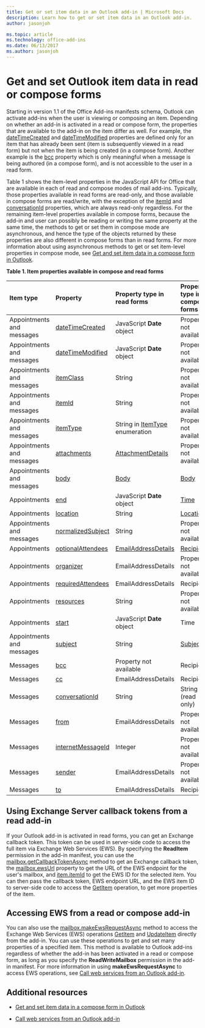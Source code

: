 ```yaml
---
title: Get or set item data in an Outlook add-in | Microsoft Docs
description: Learn how to get or set item data in an Outlook add-in.
author: jasonjoh

ms.topic: article
ms.technology: office-add-ins
ms.date: 06/13/2017
ms.author: jasonjoh
---
```


# Get and set Outlook item data in read or compose forms

Starting in version 1.1 of the Office Add-ins manifests schema, Outlook can activate add-ins when the user is viewing or composing an item. Depending on whether an add-in is activated in a read or compose form, the properties that are available to the add-in on the item differ as well. For example, the [dateTimeCreated](https://dev.office.com/reference/add-ins/outlook/1.5/Office.context.mailbox.item?product=outlook&version=v1.5) and [dateTimeModified](https://dev.office.com/reference/add-ins/outlook/1.5/Office.context.mailbox.item?product=outlook&version=v1.5) properties are defined only for an item that has already been sent (item is subsequently viewed in a read form) but not when the item is being created (in a compose form). Another example is the [bcc](https://dev.office.com/reference/add-ins/outlook/1.5/Office.context.mailbox.item?product=outlook&version=v1.5) property which is only meaningful when a message is being authored (in a compose form), and is not accessible to the user in a read form.

Table 1 shows the item-level properties in the JavaScript API for Office that are available in each of read and compose modes of mail add-ins. Typically, those properties available in read forms are read-only, and those available in compose forms are read/write, with the exception of the [itemId](https://dev.office.com/reference/add-ins/outlook/1.5/Office.context.mailbox.item?product=outlook&version=v1.5) and [conversationId](https://dev.office.com/reference/add-ins/outlook/1.5/Office.context.mailbox.item?product=outlook&version=v1.5) properties, which are always read-only regardless. For the remaining item-level properties available in compose forms, because the add-in and user can possibly be reading or writing the same property at the same time, the methods to get or set them in compose mode are asynchronous, and hence the type of the objects returned by these properties are also different in compose forms than in read forms. For more information about using asynchronous methods to get or set item-level properties in compose mode, see [Get and set item data in a compose form in Outlook](get-and-set-item-data-in-a-compose-form.md).


**Table 1. Item properties available in compose and read forms**


|**Item type**|**Property**|**Property type in read forms**|**Property type in compose forms**|
|:-----|:-----|:-----|:-----|
|Appointments and messages|[dateTimeCreated](https://dev.office.com/reference/add-ins/outlook/1.5/Office.context.mailbox.item?product=outlook&version=v1.5)|JavaScript  **Date** object|Property not available|
|Appointments and messages|[dateTimeModified](https://dev.office.com/reference/add-ins/outlook/1.5/Office.context.mailbox.item?product=outlook&version=v1.5)|JavaScript  **Date** object|Property not available|
|Appointments and messages|[itemClass](https://dev.office.com/reference/add-ins/outlook/1.5/Office.context.mailbox.item?product=outlook&version=v1.5)|String|Property not available|
|Appointments and messages|[itemId](https://dev.office.com/reference/add-ins/outlook/1.5/Office.context.mailbox.item?product=outlook&version=v1.5)|String|Property not available|
|Appointments and messages|[itemType](https://dev.office.com/reference/add-ins/outlook/1.5/Office.context.mailbox.item?product=outlook&version=v1.5)|String in [ItemType](https://dev.office.com/reference/add-ins/outlook/1.5/Office.MailboxEnums?product=outlook&version=v1.5) enumeration|Property not available|
|Appointments and messages|[attachments](https://dev.office.com/reference/add-ins/outlook/1.5/Office.context.mailbox.item?product=outlook&version=v1.5)|[AttachmentDetails](https://dev.office.com/reference/add-ins/outlook/1.5/simple-types?product=outlook&version=v1.5)|Property not available|
|Appointments and messages|[body](https://dev.office.com/reference/add-ins/outlook/1.5/Office.context.mailbox.item?product=outlook&version=v1.5)|[Body](https://dev.office.com/reference/add-ins/outlook/1.5/Body?product=outlook&version=v1.5)|[Body](https://dev.office.com/reference/add-ins/outlook/1.5/Body?product=outlook&version=v1.5)|
|Appointments|[end](https://dev.office.com/reference/add-ins/outlook/1.5/Office.context.mailbox.item?product=outlook&version=v1.5)|JavaScript  **Date** object|[Time](https://dev.office.com/reference/add-ins/outlook/1.5/Time?product=outlook&version=v1.5)|
|Appointments|[location](https://dev.office.com/reference/add-ins/outlook/1.5/Office.context.mailbox.item?product=outlook&version=v1.5)|String|[Location](https://dev.office.com/reference/add-ins/outlook/1.5/Location?product=outlook&version=v1.5)|
|Appointments and messages|[normalizedSubject](https://dev.office.com/reference/add-ins/outlook/1.5/Office.context.mailbox.item?product=outlook&version=v1.5)|String|Property not available|
|Appointments|[optionalAttendees](https://dev.office.com/reference/add-ins/outlook/1.5/Office.context.mailbox.item?product=outlook&version=v1.5)|[EmailAddressDetails](https://dev.office.com/reference/add-ins/outlook/1.5/simple-types?product=outlook&version=v1.5)|[Recipients](https://dev.office.com/reference/add-ins/outlook/1.5/Recipients?product=outlook&version=v1.5)|
|Appointments|[organizer](https://dev.office.com/reference/add-ins/outlook/1.5/Office.context.mailbox.item?product=outlook&version=v1.5)|EmailAddressDetails|Property not available|
|Appointments|[requiredAttendees](https://dev.office.com/reference/add-ins/outlook/1.5/Office.context.mailbox.item?product=outlook&version=v1.5)|EmailAddressDetails|Recipients|
|Appointments|[resources](https://dev.office.com/reference/add-ins/outlook/1.5/Office.context.mailbox.item?product=outlook&version=v1.5)|String|Property not available|
|Appointments|[start](https://dev.office.com/reference/add-ins/outlook/1.5/Office.context.mailbox.item?product=outlook&version=v1.5)|JavaScript  **Date** object|Time|
|Appointments and messages|[subject](https://dev.office.com/reference/add-ins/outlook/1.5/Office.context.mailbox.item?product=outlook&version=v1.5)|String|[Subject](https://dev.office.com/reference/add-ins/outlook/1.5/Subject?product=outlook&version=v1.5)|
|Messages|[bcc](https://dev.office.com/reference/add-ins/outlook/1.5/Office.context.mailbox.item?product=outlook&version=v1.5)|Property not available|Recipients|
|Messages|[cc](https://dev.office.com/reference/add-ins/outlook/1.5/Office.context.mailbox.item?product=outlook&version=v1.5)|EmailAddressDetails|Recipients|
|Messages|[conversationId](https://dev.office.com/reference/add-ins/outlook/1.5/Office.context.mailbox.item?product=outlook&version=v1.5)|String|String (read only)|
|Messages|[from](https://dev.office.com/reference/add-ins/outlook/1.5/Office.context.mailbox.item?product=outlook&version=v1.5)|EmailAddressDetails|Property not available|
|Messages|[internetMessageId](https://dev.office.com/reference/add-ins/outlook/1.5/Office.context.mailbox.item?product=outlook&version=v1.5)|Integer|Property not available|
|Messages|[sender](https://dev.office.com/reference/add-ins/outlook/1.5/Office.context.mailbox.item?product=outlook&version=v1.5)|EmailAddressDetails|Property not available|
|Messages|[to](https://dev.office.com/reference/add-ins/outlook/1.5/Office.context.mailbox.item?product=outlook&version=v1.5)|EmailAddressDetails|Recipients|

## Using Exchange Server callback tokens from a read add-in


If your Outlook add-in is activated in read forms, you can get an Exchange callback token. This token can be used in server-side code to access the full item via Exchange Web Services (EWS). By specifying the  **ReadItem** permission in the add-in manifest, you can use the [mailbox.getCallbackTokenAsync](https://dev.office.com/reference/add-ins/outlook/1.5/Office.context.mailbox?product=outlook&version=v1.5) method to get an Exchange callback token, the [mailbox.ewsUrl](https://dev.office.com/reference/add-ins/outlook/1.5/Office.context.mailbox?product=outlook&version=v1.5) property to get the URL of the EWS endpoint for the user's mailbox, and [item.itemId](https://dev.office.com/reference/add-ins/outlook/1.5/Office.context.mailbox.item?product=outlook&version=v1.5) to get the EWS ID for the selected item. You can then pass the callback token, EWS endpoint URL, and the EWS item ID to server-side code to access the [GetItem](http://msdn.microsoft.com/en-us/library/e3590b8b-c2a7-4dad-a014-6360197b68e4%28Office.15%29.aspx) operation, to get more properties of the item.


## Accessing EWS from a read or compose add-in


You can also use the [mailbox.makeEwsRequestAsync](https://dev.office.com/reference/add-ins/outlook/1.5/Office.context.mailbox?product=outlook&version=v1.5) method to access the Exchange Web Services (EWS) operations [GetItem](http://msdn.microsoft.com/en-us/library/e3590b8b-c2a7-4dad-a014-6360197b68e4%28Office.15%29.aspx) and [UpdateItem](http://msdn.microsoft.com/en-us/library/5d027523-e0bc-4da2-b60b-0cb9fc1fdfe4%28Office.15%29.aspx) directly from the add-in. You can use these operations to get and set many properties of a specified item. This method is available to Outlook add-ins regardless of whether the add-in has been activated in a read or compose form, as long as you specify the **ReadWriteMailbox** permission in the add-in manifest. For more information in using **makeEwsRequestAsync** to access EWS operations, see [Call web services from an Outlook add-in](web-services.md).


## Additional resources

- [Get and set item data in a compose form in Outlook](get-and-set-item-data-in-a-compose-form.md)
    
- [Call web services from an Outlook add-in](web-services.md)
    


